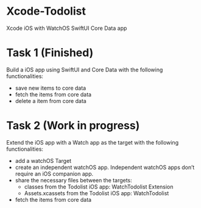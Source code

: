 # Xcode-Todolist
Xcode iOS with WatchOS SwiftUI Core Data app

# Task 1 (Finished)
Build a iOS app using SwiftUI and Core Data with the following functionalities:
  - save new items to core data
  - fetch the items from core data
  - delete a item from core data 
  
# Task 2 (Work in progress)
Extend the iOS app with a Watch app as the target with the following functionalities:
- add a watchOS Target
- create an independent watchOS app. Independent watchOS apps don’t require an iOS companion app.
- share the necessary files between the targets:
    - classes from the Todolist iOS app: WatchTodolist Extension
    - Assets.xcassets from the Todolist iOS app: WatchTodolist
- fetch the items from core data
